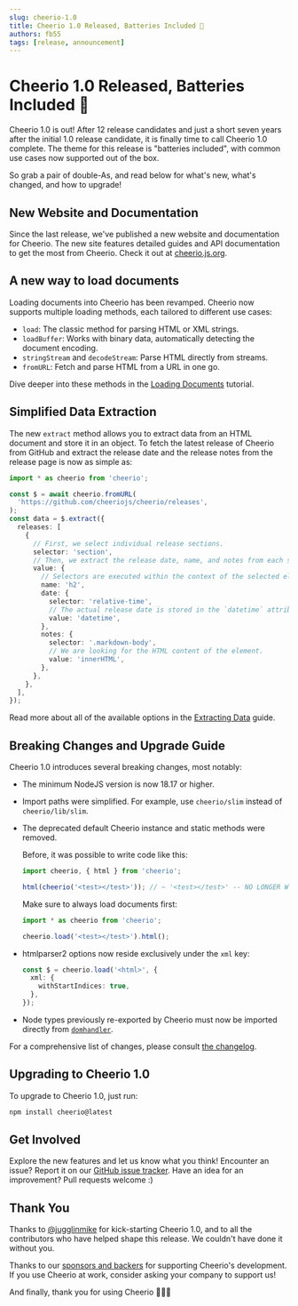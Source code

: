 ```yaml
---
slug: cheerio-1.0
title: Cheerio 1.0 Released, Batteries Included 🔋
authors: fb55
tags: [release, announcement]
---
```


# Cheerio 1.0 Released, Batteries Included 🔋

Cheerio 1.0 is out! After 12 release candidates and just a short seven years
after the initial 1.0 release candidate, it is finally time to call Cheerio 1.0
complete. The theme for this release is "batteries included", with common use
cases now supported out of the box.

So grab a pair of double-As, and read below for what's new, what's changed, and
how to upgrade!

<!--truncate-->

## New Website and Documentation

Since the last release, we've published a new website and documentation for
Cheerio. The new site features detailed guides and API documentation to get the
most from Cheerio. Check it out at [cheerio.js.org](https://cheerio.js.org/).

## A new way to load documents

Loading documents into Cheerio has been revamped. Cheerio now supports multiple
loading methods, each tailored to different use cases:

- `load`: The classic method for parsing HTML or XML strings.
- `loadBuffer`: Works with binary data, automatically detecting the document
  encoding.
- `stringStream` and `decodeStream`: Parse HTML directly from streams.
- `fromURL`: Fetch and parse HTML from a URL in one go.

Dive deeper into these methods in the
[Loading Documents](http:///docs/basics/loading) tutorial.

## Simplified Data Extraction

The new `extract` method allows you to extract data from an HTML document and
store it in an object. To fetch the latest release of Cheerio from GitHub and
extract the release date and the release notes from the release page is now as
simple as:

```ts
import * as cheerio from 'cheerio';

const $ = await cheerio.fromURL(
  'https://github.com/cheeriojs/cheerio/releases',
);
const data = $.extract({
  releases: [
    {
      // First, we select individual release sections.
      selector: 'section',
      // Then, we extract the release date, name, and notes from each section.
      value: {
        // Selectors are executed within the context of the selected element.
        name: 'h2',
        date: {
          selector: 'relative-time',
          // The actual release date is stored in the `datetime` attribute.
          value: 'datetime',
        },
        notes: {
          selector: '.markdown-body',
          // We are looking for the HTML content of the element.
          value: 'innerHTML',
        },
      },
    },
  ],
});
```

Read more about all of the available options in the
[Extracting Data](/docs/advanced/extract) guide.

## Breaking Changes and Upgrade Guide

Cheerio 1.0 introduces several breaking changes, most notably:

- The minimum NodeJS version is now 18.17 or higher.
- Import paths were simplified. For example, use `cheerio/slim` instead of
  `cheerio/lib/slim`.
- The deprecated default Cheerio instance and static methods were removed.

  Before, it was possible to write code like this:

  ```ts
  import cheerio, { html } from 'cheerio';

  html(cheerio('<test></test>')); // ~ '<test></test>' -- NO LONGER WORKS
  ```

  Make sure to always load documents first:

  ```ts
  import * as cheerio from 'cheerio';

  cheerio.load('<test></test>').html();
  ```

- htmlparser2 options now reside exclusively under the `xml` key:

  ```ts
  const $ = cheerio.load('<html>', {
    xml: {
      withStartIndices: true,
    },
  });
  ```

- Node types previously re-exported by Cheerio must now be imported directly
  from [`domhandler`](https://github.com/fb55/domhandler).

For a comprehensive list of changes, please consult
[the changelog](https://github.com/cheeriojs/cheerio/releases).

## Upgrading to Cheerio 1.0

To upgrade to Cheerio 1.0, just run:

```bash npm2yarn
npm install cheerio@latest
```

## Get Involved

Explore the new features and let us know what you think! Encounter an issue?
Report it on our
[GitHub issue tracker](https://github.com/cheeriojs/cheerio/issues). Have an
idea for an improvement? Pull requests welcome :)

## Thank You

Thanks to [@jugglinmike](https://github.com/jugglinmike) for kick-starting
Cheerio 1.0, and to all the contributors who have helped shape this release. We
couldn't have done it without you.

Thanks to our
[sponsors and backers](https://github.com/cheeriojs/cheerio?sponsor) for
supporting Cheerio's development. If you use Cheerio at work, consider asking
your company to support us!

And finally, thank you for using Cheerio 🙇🙇‍♀️
